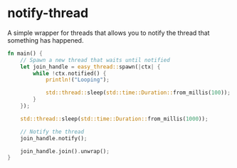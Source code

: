 # notify-thread

A simple wrapper for threads that allows you to notify the thread that something has happened.

```rust
fn main() {
    // Spawn a new thread that waits until notified
    let join_handle = easy_thread::spawn(|ctx| {
        while !ctx.notified() {
            println!("Looping");

            std::thread::sleep(std::time::Duration::from_millis(100));
        }
    });

    std::thread::sleep(std::time::Duration::from_millis(1000));

    // Notify the thread
    join_handle.notify();

    join_handle.join().unwrap();
}
```